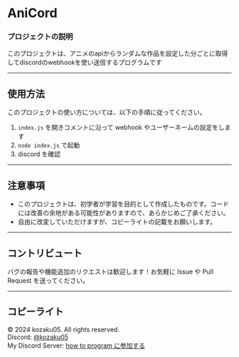 # AniCord

### プロジェクトの説明

このプロジェクトは、アニメのapiからランダムな作品を設定した分ごとに取得してdiscordのwebhookを使い送信するプログラムです

---

## 使用方法

このプロジェクトの使い方については、以下の手順に従ってください。

1. `index.js` を開きコメントに沿って webhook やユーザーネームの設定をします
2. `node index.js` で起動
3. discord を確認

---

## 注意事項

- このプロジェクトは、初学者が学習を目的として作成したものです。コードには改善の余地がある可能性がありますので、あらかじめご了承ください。
- 自由に改変していただけますが、コピーライトの記載をお願いします。

---

## コントリビュート

バグの報告や機能追加のリクエストは歓迎します！お気軽に Issue や Pull Request を送ってください。

---

## コピーライト

© 2024 kozaku05. All rights reserved.  
Discord: [@kozaku05](https://discord.com/users/962165673742717014)  
My Discord Server: [how to program に参加する](https://discord.gg/tfyqW3CNZh)
